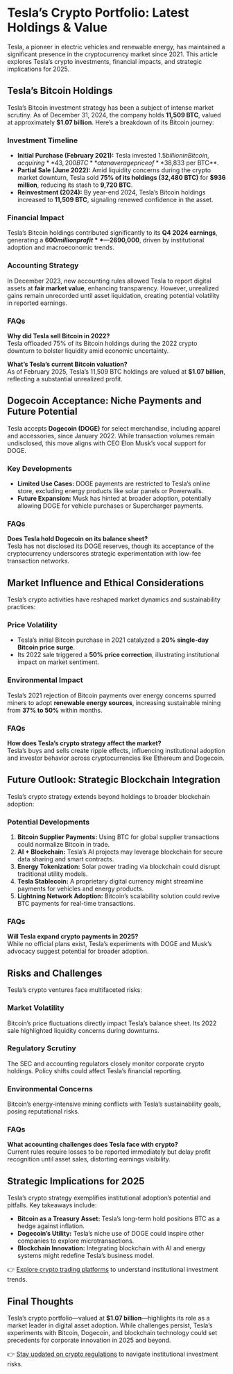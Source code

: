 # Tesla’s Crypto Portfolio: Latest Holdings & Value

Tesla, a pioneer in electric vehicles and renewable energy, has maintained a significant presence in the cryptocurrency market since 2021. This article explores Tesla’s crypto investments, financial impacts, and strategic implications for 2025.

## Tesla’s Bitcoin Holdings

Tesla’s Bitcoin investment strategy has been a subject of intense market scrutiny. As of December 31, 2024, the company holds **11,509 BTC**, valued at approximately **$1.07 billion**. Here’s a breakdown of its Bitcoin journey:

### Investment Timeline  
- **Initial Purchase (February 2021):** Tesla invested $1.5 billion in Bitcoin, acquiring **43,200 BTC** at an average price of **$38,833 per BTC**.  
- **Partial Sale (June 2022):** Amid liquidity concerns during the crypto market downturn, Tesla sold **75% of its holdings (32,480 BTC)** for **$936 million**, reducing its stash to **9,720 BTC**.  
- **Reinvestment (2024):** By year-end 2024, Tesla’s Bitcoin holdings increased to **11,509 BTC**, signaling renewed confidence in the asset.

### Financial Impact  
Tesla’s Bitcoin holdings contributed significantly to its **Q4 2024 earnings**, generating a **$600 million profit**—26% of its quarterly net income. This gain coincided with Bitcoin’s surge past **$90,000**, driven by institutional adoption and macroeconomic trends.

### Accounting Strategy  
In December 2023, new accounting rules allowed Tesla to report digital assets at **fair market value**, enhancing transparency. However, unrealized gains remain unrecorded until asset liquidation, creating potential volatility in reported earnings.

### FAQs  
**Why did Tesla sell Bitcoin in 2022?**  
Tesla offloaded 75% of its Bitcoin holdings during the 2022 crypto downturn to bolster liquidity amid economic uncertainty.  

**What’s Tesla’s current Bitcoin valuation?**  
As of February 2025, Tesla’s 11,509 BTC holdings are valued at **$1.07 billion**, reflecting a substantial unrealized profit.

## Dogecoin Acceptance: Niche Payments and Future Potential  

Tesla accepts **Dogecoin (DOGE)** for select merchandise, including apparel and accessories, since January 2022. While transaction volumes remain undisclosed, this move aligns with CEO Elon Musk’s vocal support for DOGE.  

### Key Developments  
- **Limited Use Cases:** DOGE payments are restricted to Tesla’s online store, excluding energy products like solar panels or Powerwalls.  
- **Future Expansion:** Musk has hinted at broader adoption, potentially allowing DOGE for vehicle purchases or Supercharger payments.  

### FAQs  
**Does Tesla hold Dogecoin on its balance sheet?**  
Tesla has not disclosed its DOGE reserves, though its acceptance of the cryptocurrency underscores strategic experimentation with low-fee transaction networks.

## Market Influence and Ethical Considerations  

Tesla’s crypto activities have reshaped market dynamics and sustainability practices:  

### Price Volatility  
- Tesla’s initial Bitcoin purchase in 2021 catalyzed a **20% single-day Bitcoin price surge**.  
- Its 2022 sale triggered a **50% price correction**, illustrating institutional impact on market sentiment.  

### Environmental Impact  
Tesla’s 2021 rejection of Bitcoin payments over energy concerns spurred miners to adopt **renewable energy sources**, increasing sustainable mining from **37% to 50%** within months.  

### FAQs  
**How does Tesla’s crypto strategy affect the market?**  
Tesla’s buys and sells create ripple effects, influencing institutional adoption and investor behavior across cryptocurrencies like Ethereum and Dogecoin.

## Future Outlook: Strategic Blockchain Integration  

Tesla’s crypto strategy extends beyond holdings to broader blockchain adoption:  

### Potential Developments  
1. **Bitcoin Supplier Payments:** Using BTC for global supplier transactions could normalize Bitcoin in trade.  
2. **AI + Blockchain:** Tesla’s AI projects may leverage blockchain for secure data sharing and smart contracts.  
3. **Energy Tokenization:** Solar power trading via blockchain could disrupt traditional utility models.  
4. **Tesla Stablecoin:** A proprietary digital currency might streamline payments for vehicles and energy products.  
5. **Lightning Network Adoption:** Bitcoin’s scalability solution could revive BTC payments for real-time transactions.  

### FAQs  
**Will Tesla expand crypto payments in 2025?**  
While no official plans exist, Tesla’s experiments with DOGE and Musk’s advocacy suggest potential for broader adoption.

## Risks and Challenges  

Tesla’s crypto ventures face multifaceted risks:  

### Market Volatility  
Bitcoin’s price fluctuations directly impact Tesla’s balance sheet. Its 2022 sale highlighted liquidity concerns during downturns.  

### Regulatory Scrutiny  
The SEC and accounting regulators closely monitor corporate crypto holdings. Policy shifts could affect Tesla’s financial reporting.  

### Environmental Concerns  
Bitcoin’s energy-intensive mining conflicts with Tesla’s sustainability goals, posing reputational risks.  

### FAQs  
**What accounting challenges does Tesla face with crypto?**  
Current rules require losses to be reported immediately but delay profit recognition until asset sales, distorting earnings visibility.

## Strategic Implications for 2025  

Tesla’s crypto strategy exemplifies institutional adoption’s potential and pitfalls. Key takeaways include:  
- **Bitcoin as a Treasury Asset:** Tesla’s long-term hold positions BTC as a hedge against inflation.  
- **Dogecoin’s Utility:** Tesla’s niche use of DOGE could inspire other companies to explore microtransactions.  
- **Blockchain Innovation:** Integrating blockchain with AI and energy systems might redefine Tesla’s business model.  

👉 [Explore crypto trading platforms](https://bit.ly/okx-bonus) to understand institutional investment trends.  

## Final Thoughts  

Tesla’s crypto portfolio—valued at **$1.07 billion**—highlights its role as a market leader in digital asset adoption. While challenges persist, Tesla’s experiments with Bitcoin, Dogecoin, and blockchain technology could set precedents for corporate innovation in 2025 and beyond.

👉 [Stay updated on crypto regulations](https://bit.ly/okx-bonus) to navigate institutional investment risks.